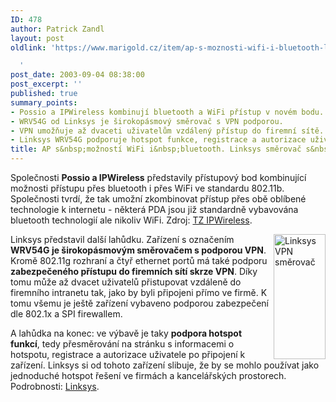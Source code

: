 ```yaml
---
ID: 478
author: Patrick Zandl
layout: post
oldlink: 'https://www.marigold.cz/item/ap-s-moznosti-wifi-i-bluetooth-linksys-smerovac-s-vpn

  '
post_date: 2003-09-04 08:38:00
post_excerpt: ''
published: true
summary_points:
- Possio a IPWireless kombinují bluetooth a WiFi přístup v novém bodu.
- WRV54G od Linksys je širokopásmový směrovač s VPN podporou.
- VPN umožňuje až dvaceti uživatelům vzdálený přístup do firemní sítě.
- Linksys WRV54G podporuje hotspot funkce, registrace a autorizace uživatelů.
title: AP s&nbsp;možností WiFi i&nbsp;bluetooth. Linksys směrovač s&nbsp;VPN
---
```


Společnosti <STRONG>Possio a IPWireless</STRONG> představily přístupový bod kombinující možnosti přístupu přes bluetooth i přes WiFi ve standardu 802.11b. Společnosti tvrdí, že tak umožní zkombinovat přístup přes obě oblíbené technologie k internetu - některá PDA jsou již standardně vybavována bluetooth technologií ale nikoliv WiFi. Zdroj: <A href="http://www.ipwireless.com/press_090203.html">TZ IPWireless</A>. 
<p>
<IMG height=200 alt="Linksys VPN směrovač" src="/wp-content/uploads/linksysvpnrouter.jpg" width=83 align=right>Linksys představil další lahůdku. Zařízení s označením <STRONG>WRV54G je širokopásmovým směrovačem s podporou VPN</STRONG>. Kromě 802.11g rozhraní a čtyř ethernet portů má také podporu <STRONG>zabezpečeného přístupu do firemních sítí skrze VPN</STRONG>. Díky tomu může až dvacet uživatelů přistupovat vzdáleně do firemního intranetu tak, jako by byli připojeni přímo ve firmě. K tomu všemu je ještě zařízení vybaveno podporou zabezpečení dle 802.1x a SPI firewallem. </p>

<p>
A lahůdka na konec: ve výbavě je taky <STRONG>podpora hotspot funkcí</STRONG>, tedy přesměrování na stránku s informacemi o hotspotu, registrace a autorizace uživatele po připojení k zařízení. Linksys si od tohoto zařízení slibuje, že by se mohlo používat jako jednoduché hotspot řešení ve firmách a kancelářských prostorech. Podrobnosti: <A href="http://www.linksys.com/products/product.asp?grid=33&amp;scid=38&amp;prid=565">Linksys</A>. </p>